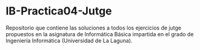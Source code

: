 # IB-Practica04-Jutge
Repositorio que contiene las soluciones a todos los ejercicios de jutge propuestos en la asignatura de Informática Básica impartida en el grado de Ingeniería Informática (Universidad de La Laguna).
